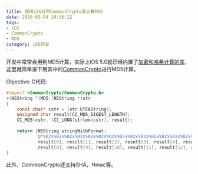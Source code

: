 ```yaml
---
title: 使用iOS自带CommonCrypto库计算MD5 
date: 2016-03-04 10:36:12
tags: 
- iOS
- CommonCrypto
- MD5
category: iOS开发
---
```


开发中常常会用到MD5计算，实际上iOS 5.0就已经内置了[加密和哈希计算的库](https://developer.apple.com/library/mac/documentation/Security/Conceptual/cryptoservices/GeneralPurposeCrypto/GeneralPurposeCrypto.html)，这里就简单讲下用其中的[CommonCrypto](https://developer.apple.com/library/mac/documentation/Darwin/Reference/ManPages/man3/Common%20Crypto.3cc.html#//apple_ref/doc/man/3cc/CommonCrypto
)进行MD5计算。

Objective-C代码:
```Objective-C
#import <CommonCrypto/CommonCrypto.h>
+(NSString *)MD5:(NSString *)str
{
    const char* cstr = [str UTF8String];
    unsigned char result[CC_MD5_DIGEST_LENGTH];
    CC_MD5(cstr, (CC_LONG)strlen(cstr), result);
    
    return [NSString stringWithFormat:
            @"%02x%02x%02x%02x%02x%02x%02x%02x%02x%02x%02x%02x%02x%02x%02x%02x",
            result[0], result[1], result[2], result[3], result[4], result[5], result[6], result[7],
            result[8], result[9], result[10], result[11], result[12], result[13], result[14], result[15]];
}

```

此外，CommonCrypto还支持SHA，Hmac等。



